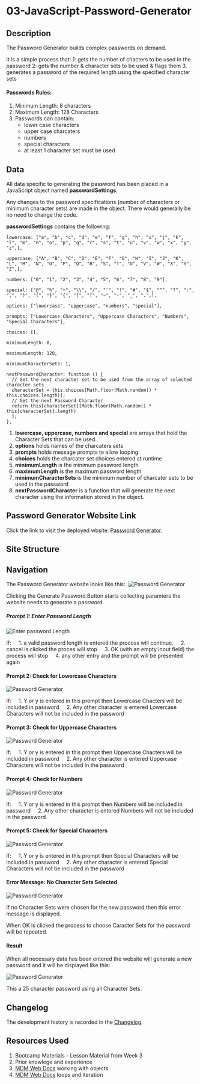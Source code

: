 # 03-JavaScript-Password-Generator

## Description
The Password Generator builds complex passwords on demand.

It is a simple process that:
1: gets the number of chacters to be used in the password
2: gets the number & character sets to be used & flags them
3. generates a password of the required length using the specified character sets

#### Passwords Rules:
1. Minimum Length: 8 characters
2. Maximum Length: 128 Characters
3. Passwords can contain:
    * lower case characters
    * upper case charcaters
    * numbers
    * special characters
    * at least 1 character set must be used

## Data
All data specific to generating the password has been placed in a JavaScript object named **passwordSettings**.

Any changes to the password specifications (number of characters or minimum character sets) are made in the object. There would generally be no need to change the code. 

**passwordSettings** contains the following:

    lowercase: ["a", "b", "c", "d", "e", "f", "g", "h", "i", "j", "k", "l", "m", "n", "o", "p", "q", "r", "s", "t", "u", "v", "w", "x", "y", "z",],
    
    uppercase: ["A", "B", "C", "D", "E", "F", "G", "H", "I", "J", "K", "L", "M", "N", "O", "P", "Q", "R", "S", "T", "U", "V", "W", "X", "Y", "Z",],
    
    numbers: ["0", "1", "2", "3", "4", "5", "6", "7", "8", "9"],
    
    special: ["@", "%", "+", "\\", "/", "'", "!", "#", "$", "^", "?", ":", ",", ")", "(", "}", "{", "]", "[", "~", "-", "_", ".",],
    
    options: ["lowercase", "uppercase", "numbers", "special"],
    
    prompts: ["Lowercase Characters", "Uppercase Characters", "Numbers", "Special Characters"],
    
    choices: [],
    
    minimumLength: 8,
    
    maximumLength: 128,
    
    minimumCharacterSets: 1,
    
    nextPasswordCharacter: function () {
      // Get the next character set to be used from the array of selected character sets
      characterSet = this.choices[Math.floor(Math.random() * this.choices.length)];
      // Get the next Password Character
      return this[characterSet][Math.floor(Math.random() * this[characterSet].length)
      ];
    },
 
1. **lowercase, uppercase, numbers and special** are arrays that hold the Character Sets that can be used.
2. **options** holds names of the charcaters sets
3. **prompts** holds message prompts to allow looping
4. **choices** holds the charcater set choices entered at runtime
5. **minimumLength** is the minimum password length
6. **maximumLength** is the maximum password length
7. **minimumCharacterSets** is the minimum number of charcater sets to be used in the password
8. **nextPasswordCharacter** is a function that will generate the next character using the information stored in the object.



## Password Generator Website Link
Click the link to visit the deployed wbsite: [Password Generator][def1].

## Site Structure

## Navigation

The Password Generator website looks like this:. 
![Password Generator](assets/websiteImages/passwordGenerator.png)

Clicking the Generate Password Button starts collecting paramters the website needs to generate a password.

##### Prompt 1: Enter Password Length

![Enter password Length](assets/websiteImages/getPasswordLength.png)

If:
&nbsp;&nbsp;&nbsp;&nbsp;1. a valid password length is entered the process will continue.
&nbsp;&nbsp;&nbsp;&nbsp;2. cancel is clicked the proces will stop
&nbsp;&nbsp;&nbsp;&nbsp;3. OK (with an empty inout field) the process will stop
&nbsp;&nbsp;&nbsp;&nbsp;4. any other entry and the prompt will be presented again

#### Prompt 2: Check for Lowercase Characters

![Password Generator](assets/websiteImages/checkForLowercaseChars.png)

If:
&nbsp;&nbsp;&nbsp;&nbsp;1. Y or y is entered in this prompt then Lowercase Chacters will be included in password
&nbsp;&nbsp;&nbsp;&nbsp;2. Any other character is entered Lowercase Characters will not be included in the password

#### Prompt 3: Check for Uppercase Characters

![Password Generator](assets/websiteImages/checkForUpperercaseChars.png)

If:
&nbsp;&nbsp;&nbsp;&nbsp;1. Y or y is entered in this prompt then Uppercase Chacters will be included in password
&nbsp;&nbsp;&nbsp;&nbsp;2. Any other character is entered Uppercase Characters will not be included in the password

#### Prompt 4: Check for Numbers

![Password Generator](assets/websiteImages/checkForNumbers.png)

If:
&nbsp;&nbsp;&nbsp;&nbsp;1. Y or y is entered in this prompt then Numbers will be included in password
&nbsp;&nbsp;&nbsp;&nbsp;2. Any other character is entered Numbers will not be included in the password

#### Prompt 5: Check for Special Characters

![Password Generator](assets/websiteImages/checkForSpecialChars.png)

If:
&nbsp;&nbsp;&nbsp;&nbsp;1. Y or y is entered in this prompt then Special Characters will be included in password
&nbsp;&nbsp;&nbsp;&nbsp;2. Any other character is entered Special Characters will not be included in the password

#### Error Message: No Character Sets Selected
![Password Generator](assets/websiteImages/NoCharSetsSelected.png)

If no Character Sets were chosen for the new password then this error message is displayed.

When OK is clicked the process to choose Caracter Sets for the password will be repeated.

#### Result
When all necessary data has been entered the website will generate a new password and it will be displayed like this: 

![Password Generator](assets/websiteImages/generatedPasswordScreen.png)

This a 25 character password using all Character Sets.

## Changelog
The development history is recorded in the [Changelog](./CHANGELOG.md).

## Resources Used
1. Bootcamp Materials - Lesson Material from Week 3
2. Prior knowlege and experience
3. [MDM Web Docs][def2] working with objects
4. [MDM Web Docs][def3] loops and iteration

[def1]: https://dingogap.github.io/03-JavaScript-Password-Generator/
[def2]: https://developer.mozilla.org/en-US/docs/Web/JavaScript/Guide/Working_with_objects
[def3]: https://developer.mozilla.org/en-US/docs/Web/JavaScript/Guide/Loops_and_iteration


